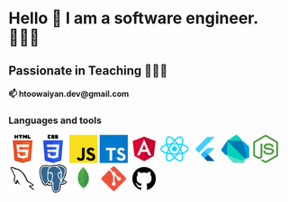 <h1>Hello 👋 I am a software engineer. 🧑🏻‍💻 </h1>
<h2>Passionate in Teaching 👨🏼‍🏫 </h2>

<h4>📫 htoowaiyan.dev@gmail.com </h4>

<h3>Languages and tools</h3>

<p align="left"> 
<img src="./Tech Logo SVG/html-5-logo-svgrepo-com.svg"   alt="drawing" width="50"/>

<img src="./Tech Logo SVG/css-3-logo-svgrepo-com.svg"   alt="drawing" width="50"/>

<img src="./Tech Logo SVG/javascript-svgrepo-com.svg"   alt="drawing" width="50"/>

<img src="./Tech Logo SVG/typescript-icon-svgrepo-com.svg"   alt="drawing" width="50"/>

<img src="./Tech Logo SVG/angular-svgrepo-com.svg"   alt="drawing" width="50"/>

<img src="./Tech Logo SVG/react-svgrepo-com.svg"   alt="drawing" width="50"/>

<img src="./Tech Logo SVG/flutter-svgrepo-com.svg"   alt="drawing" width="50"/>

<img src="./Tech Logo SVG/dart-svgrepo-com.svg"   alt="drawing" width="50"/>

<img src="./Tech Logo SVG/nodejs-icon-svgrepo-com.svg"   alt="drawing" width="50"/>

<img src="./Tech Logo SVG/brand-mysql-svgrepo-com.svg"   alt="drawing" width="50"/>

<img src="./Tech Logo SVG/postgresql-svgrepo-com.svg"   alt="drawing" width="50"/>

<img src="./Tech Logo SVG/mongo-svgrepo-com.svg"   alt="drawing" width="50"/>

<img src="./Tech Logo SVG/git-svgrepo-com.svg"   alt="drawing" width="50"/>

<img src="./Tech Logo SVG/github-svgrepo-com.svg"   alt="drawing" width="50"/>
</p>
